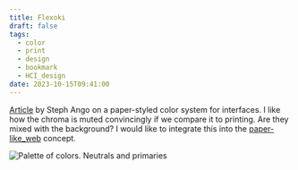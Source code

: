 ```yaml
---
title: Flexoki
draft: false
tags:
  - color
  - print
  - design
  - bookmark
  - HCI_design
date: 2023-10-15T09:41:00
---
```


[Article](https://stephango.com/flexoki) by Steph Ango on a paper-styled color system for interfaces. I like how the chroma is muted convincingly if we compare it to printing. Are they mixed with the background? I would like to integrate this into the [paper-like_web](paper-like_web.md) concept.

![Palette of colors. Neutrals and primaries](Flexoki-1697184367884.jpeg)
